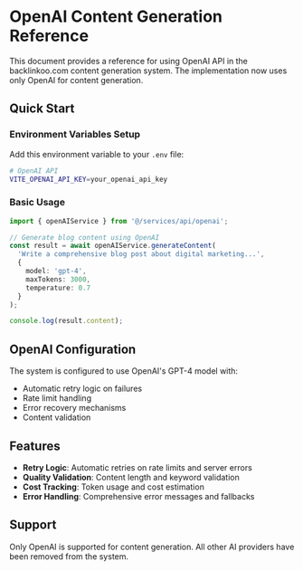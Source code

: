 # OpenAI Content Generation Reference

This document provides a reference for using OpenAI API in the backlinkoo.com content generation system. The implementation now uses only OpenAI for content generation.

## Quick Start

### Environment Variables Setup

Add this environment variable to your `.env` file:

```bash
# OpenAI API
VITE_OPENAI_API_KEY=your_openai_api_key
```

### Basic Usage

```typescript
import { openAIService } from '@/services/api/openai';

// Generate blog content using OpenAI
const result = await openAIService.generateContent(
  'Write a comprehensive blog post about digital marketing...',
  {
    model: 'gpt-4',
    maxTokens: 3000,
    temperature: 0.7
  }
);

console.log(result.content);
```

## OpenAI Configuration

The system is configured to use OpenAI's GPT-4 model with:
- Automatic retry logic on failures
- Rate limit handling
- Error recovery mechanisms
- Content validation

## Features

- **Retry Logic**: Automatic retries on rate limits and server errors
- **Quality Validation**: Content length and keyword validation
- **Cost Tracking**: Token usage and cost estimation
- **Error Handling**: Comprehensive error messages and fallbacks

## Support

Only OpenAI is supported for content generation. All other AI providers have been removed from the system.
